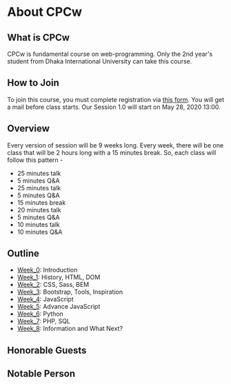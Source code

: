 # About CPCw

## What is CPCw

CPCw is fundamental course on web-programming. Only the 2nd year's student from Dhaka International University can take this course.

## How to Join

To join this course, you must complete registration via [this form](https://forms.gle/HVRdBX797WA2RtRd8). You will get a mail before class starts. Our Session 1.0 will start on May 28, 2020 13:00.

## Overview

Every version of session will be 9 weeks long. Every week, there will be one class that will be 2 hours long with a 15 minutes break. So, each class will follow this pattern -

- 25 minutes talk
- 5 minutes Q&A
- 25 minutes talk
- 5 minutes Q&A
- 15 minutes break
- 20 minutes talk
- 5 minutes Q&A
- 10 minutes talk
- 10 minutes Q&A

## Outline

- [Week_0](week_0): Introduction
- [Week_1](week_1): History, HTML, DOM
- [Week_2](week_2): CSS, Sass, BEM
- [Week_3](week_3): Bootstrap, Tools, Inspiration
- [Week_4](week_4): JavaScript
- [Week_5](week_5): Advance JavaScript
- [Week_6](week_6): Python
- [Week_7](week_7): PHP, SQL
- [Week_8](week_8): Information and What Next?

## Honorable Guests

## Notable Person
